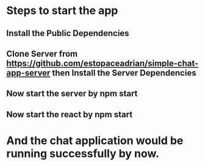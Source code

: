 # Steps to start the app

## Install the Public Dependencies

## Clone Server from https://github.com/estopaceadrian/simple-chat-app-server then Install the Server Dependencies

## Now start the server by npm start

## Now start the react by npm start

# And the chat application would be running successfully by now.
